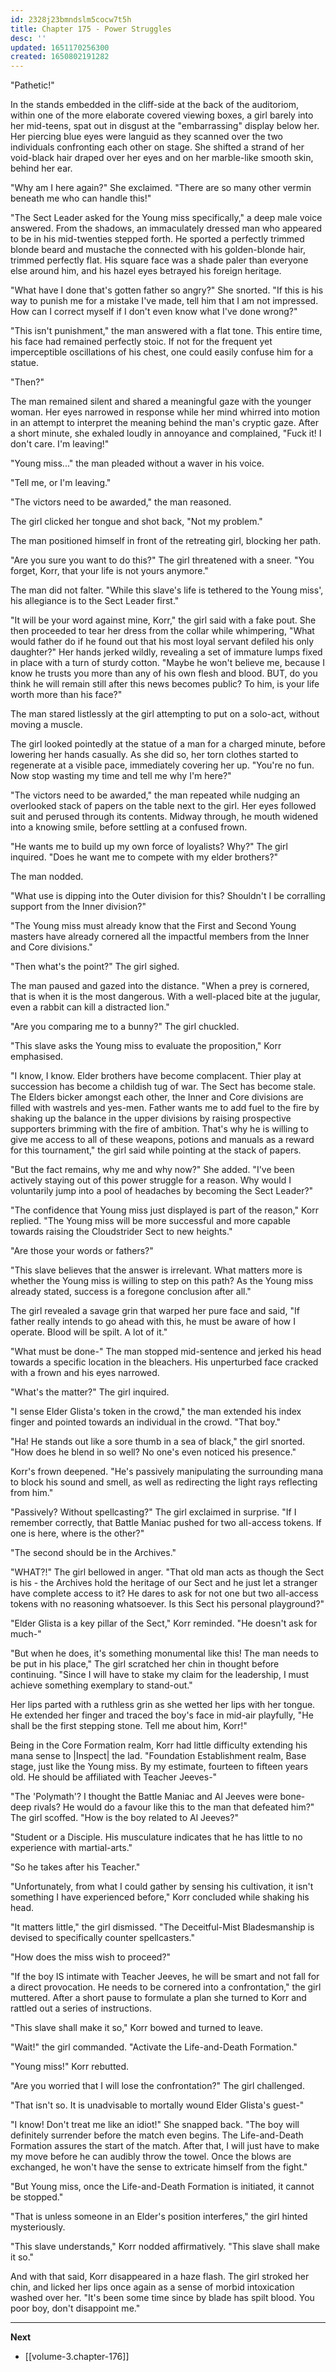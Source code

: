 ```yaml
---
id: 2328j23bmndslm5cocw7t5h
title: Chapter 175 - Power Struggles
desc: ''
updated: 1651170256300
created: 1650802191282
---
```


"Pathetic!"

In the stands embedded in the cliff-side at the back of the auditoriom, within one of the more elaborate covered viewing boxes, a girl barely into her mid-teens, spat out in disgust at the "embarrassing" display below her. Her piercing blue eyes were languid as they scanned over the two individuals confronting each other on stage. She shifted a strand of her void-black hair draped over her eyes and on her marble-like smooth skin, behind her ear.

"Why am I here again?" She exclaimed. "There are so many other vermin beneath me who can handle this!"

"The Sect Leader asked for the Young miss specifically," a deep male voice answered. From the shadows, an immaculately dressed man who appeared to be in his mid-twenties stepped forth. He sported a perfectly trimmed blonde beard and mustache the connected with his golden-blonde hair, trimmed perfectly flat. His square face was a shade paler than everyone else around him, and his hazel eyes betrayed his foreign heritage.

"What have I done that's gotten father so angry?" She snorted. "If this is his way to punish me for a mistake I've made, tell him that I am not impressed. How can I correct myself if I don't even know what I've done wrong?"

"This isn't punishment," the man answered with a flat tone. This entire time, his face had remained perfectly stoic. If not for the frequent yet imperceptible oscillations of his chest, one could easily confuse him for a statue.

"Then?"

The man remained silent and shared a meaningful gaze with the younger woman. Her eyes narrowed in response while her mind whirred into motion in an attempt to interpret the meaning behind the man's cryptic gaze. After a short minute, she exhaled loudly in annoyance and complained, "Fuck it! I don't care. I'm leaving!"

"Young miss..." the man pleaded without a waver in his voice.

"Tell me, or I'm leaving."

"The victors need to be awarded," the man reasoned.

The girl clicked her tongue and shot back, "Not my problem."

The man positioned himself in front of the retreating girl, blocking her path.

"Are you sure you want to do this?" The girl threatened with a sneer. "You forget, Korr, that your life is not yours anymore."

The man did not falter. "While this slave's life is tethered to the Young miss', his allegiance is to the Sect Leader first."

"It will be your word against mine, Korr," the girl said with a fake pout. She then proceeded to tear her dress from the collar while whimpering, "What would father do if he found out that his most loyal servant defiled his only daughter?" Her hands jerked wildly, revealing a set of immature lumps fixed in place with a turn of sturdy cotton. "Maybe he won't believe me, because I know he trusts you more than any of his own flesh and blood. BUT, do you think he will remain still after this news becomes public? To him, is your life worth more than his face?"

The man stared listlessly at the girl attempting to put on a solo-act, without moving a muscle.

The girl looked pointedly at the statue of a man for a charged minute, before lowering her hands casually. As she did so, her torn clothes started to regenerate at a visible pace, immediately covering her up. "You're no fun. Now stop wasting my time and tell me why I'm here?"

"The victors need to be awarded," the man repeated while nudging an overlooked stack of papers on the table next to the girl. Her eyes followed suit and perused through its contents. Midway through, he mouth widened into a knowing smile, before settling at a confused frown.

"He wants me to build up my own force of loyalists? Why?" The girl inquired. "Does he want me to compete with my elder brothers?"

The man nodded.

"What use is dipping into the Outer division for this? Shouldn't I be corralling support from the Inner division?"

"The Young miss must already know that the First and Second Young masters have already cornered all the impactful members from the Inner and Core divisions."

"Then what's the point?" The girl sighed.

The man paused and gazed into the distance. "When a prey is cornered, that is when it is the most dangerous. With a well-placed bite at the jugular, even a rabbit can kill a distracted lion."

"Are you comparing me to a bunny?" The girl chuckled.

"This slave asks the Young miss to evaluate the proposition," Korr emphasised.

"I know, I know. Elder brothers have become complacent. Thier play at succession has become a childish tug of war. The Sect has become stale. The Elders bicker amongst each other, the Inner and Core divisions are filled with wastrels and yes-men. Father wants me to add fuel to the fire by shaking up the balance in the upper divisions by raising prospective supporters brimming with the fire of ambition. That's why he is willing to give me access to all of these weapons, potions and manuals as a reward for this tournament," the girl said while pointing at the stack of papers.

"But the fact remains, why me and why now?" She added. "I've been actively staying out of this power struggle for a reason. Why would I voluntarily jump into a pool of headaches by becoming the Sect Leader?"

"The confidence that Young miss just displayed is part of the reason," Korr replied. "The Young miss will be more successful and more capable towards raising the Cloudstrider Sect to new heights."

"Are those your words or fathers?"

"This slave believes that the answer is irrelevant. What matters more is whether the Young miss is willing to step on this path? As the Young miss already stated, success is a foregone conclusion after all."

The girl revealed a savage grin that warped her pure face and said, "If father really intends to go ahead with this, he must be aware of how I operate. Blood will be spilt. A lot of it."

"What must be done-" The man stopped mid-sentence and jerked his head towards a specific location in the bleachers. His unperturbed face cracked with a frown and his eyes narrowed.

"What's the matter?" The girl inquired.

"I sense Elder Glista's token in the crowd," the man extended his index finger and pointed towards an individual in the crowd. "That boy."

"Ha! He stands out like a sore thumb in a sea of black," the girl snorted. "How does he blend in so well? No one's even noticed his presence."

Korr's frown deepened. "He's passively manipulating the surrounding mana to block his sound and smell, as well as redirecting the light rays reflecting from him."

"Passively? Without spellcasting?" The girl exclaimed in surprise. "If I remember correctly, that Battle Maniac pushed for two all-access tokens. If one is here, where is the other?"

"The second should be in the Archives."

"WHAT?!" The girl bellowed in anger. "That old man acts as though the Sect is his - the Archives hold the heritage of our Sect and he just let a stranger have complete access to it? He dares to ask for not one but two all-access tokens with no reasoning whatsoever. Is this Sect his personal playground?"

"Elder Glista is a key pillar of the Sect," Korr reminded. "He doesn't ask for much-"

"But when he does, it's something monumental like this! The man needs to be put in his place," The girl scratched her chin in thought before continuing. "Since I will have to stake my claim for the leadership, I must achieve something exemplary to stand-out."

Her lips parted with a ruthless grin as she wetted her lips with her tongue. He extended her finger and traced the boy's face in mid-air playfully, "He shall be the first stepping stone. Tell me about him, Korr!"

Being in the Core Formation realm, Korr had little difficulty extending his mana sense to |Inspect| the lad. "Foundation Establishment realm, Base stage, just like the Young miss. By my estimate, fourteen to fifteen years old. He should be affiliated with Teacher Jeeves-"

"The 'Polymath'? I thought the Battle Maniac and Al Jeeves were bone-deep rivals? He would do a favour like this to the man that defeated him?" The girl scoffed. "How is the boy related to Al Jeeves?"

"Student or a Disciple. His musculature indicates that he has little to no experience with martial-arts."

"So he takes after his Teacher."

"Unfortunately, from what I could gather by sensing his cultivation, it isn't something I have experienced before," Korr concluded while shaking his head.

"It matters little," the girl dismissed. "The Deceitful-Mist Bladesmanship is devised to specifically counter spellcasters."

"How does the miss wish to proceed?"

"If the boy IS intimate with Teacher Jeeves, he will be smart and not fall for a direct provocation. He needs to be cornered into a confrontation," the girl muttered. After a short pause to formulate a plan she turned to Korr and rattled out a series of instructions.

"This slave shall make it so," Korr bowed and turned to leave.

"Wait!" the girl commanded. "Activate the Life-and-Death Formation."

"Young miss!" Korr rebutted.

"Are you worried that I will lose the confrontation?" The girl challenged.

"That isn't so. It is unadvisable to mortally wound Elder Glista's guest-"

"I know! Don't treat me like an idiot!" She snapped back. "The boy will definitely surrender before the match even begins. The Life-and-Death Formation assures the start of the match. After that, I will just have to make my move before he can audibly throw the towel. Once the blows are exchanged, he won't have the sense to extricate himself from the fight."

"But Young miss, once the Life-and-Death Formation is initiated, it cannot be stopped."

"That is unless someone in an Elder's position interferes," the girl hinted mysteriously.

"This slave understands," Korr nodded affirmatively. "This slave shall make it so."

And with that said, Korr disappeared in a haze flash. The girl stroked her chin, and licked her lips once again as a sense of morbid intoxication washed over her. "It's been some time since by blade has spilt blood. You poor boy, don't disappoint me."

____

**Next**
* [[volume-3.chapter-176]]